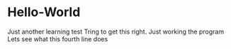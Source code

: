 # Hello-World
Just another learning test
Tring to get this right.  Just working the program
Lets see what this fourth line does

